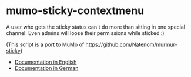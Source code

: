 # mumo-sticky-contextmenu
A user who gets the sticky status can't do more than sitting in one special channel. Even admins will loose their permissions while sticked :)

(This script is a port to MuMo of https://github.com/Natenom/murmur-sticky)

* [Documentation in English](https://wiki.natenom.com/w/Mumble_Moderator/Sticky-Contextmenu)
* [Documentation in German](https://wiki.natenom.de/mumble/tools/mumo/module/sticky-contextmenu)

